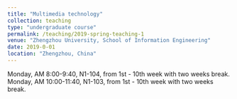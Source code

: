 ```yaml
---
title: "Multimedia technology"
collection: teaching
type: "undergraduate course"
permalink: /teaching/2019-spring-teaching-1
venue: "Zhengzhou University, School of Information Engineering"
date: 2019-0-01
location: "Zhengzhou, China"
---
```


Monday, AM 8:00-9:40, N1-104, from 1st - 10th week with two weeks break.
Monday, AM 10:00-11:40, N1-103, from 1st - 10th week with two weeks break.